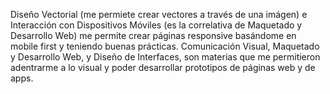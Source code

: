 Diseño Vectorial (me permiete crear vectores a través de una imágen) e Interacción con Dispositivos Móviles (es la correlativa de Maquetado y Desarrollo Web) me permite crear páginas responsive basándome en mobile first y teniendo buenas prácticas.
Comunicación Visual, Maquetado y Desarrollo Web, y Diseño de Interfaces, son materias que me permitieron adentrarme a lo visual y poder desarrollar prototipos de páginas web y de apps.
